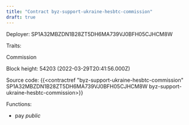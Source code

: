 ```yaml
---
title: "Contract byz-support-ukraine-hesbtc-commission"
draft: true
---
```

Deployer: SP1A32MBZDN1B28ZT5DH6MA739VJ0BFH05CJHCM8W

Traits:
 
Commission


Block height: 54203 (2022-03-29T20:41:56.000Z)

Source code: {{<contractref "byz-support-ukraine-hesbtc-commission" SP1A32MBZDN1B28ZT5DH6MA739VJ0BFH05CJHCM8W byz-support-ukraine-hesbtc-commission>}}

Functions:

* pay _public_
